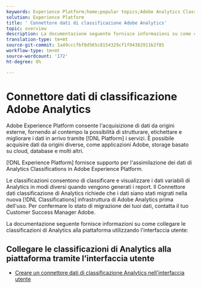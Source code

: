 ```yaml
---
keywords: Experience Platform;home;popular topics;Adobe Analytics Classifications Data Connector
solution: Experience Platform
title: ' Connettore dati di classificazione Adobe Analytics'
topic: overview
description: La documentazione seguente fornisce informazioni su come collegare le classificazioni di Analytics alla piattaforma utilizzando l'interfaccia utente
translation-type: tm+mt
source-git-commit: 1a49cccfbf8d565c8154329cf1f94382911b2f85
workflow-type: tm+mt
source-wordcount: '172'
ht-degree: 0%

---
```



#  Connettore dati di classificazione Adobe Analytics

Adobe Experience Platform consente l&#39;acquisizione di dati da origini esterne, fornendo al contempo la possibilità di strutturare, etichettare e migliorare i dati in arrivo tramite [!DNL Platform] i servizi. È possibile acquisire dati da origini diverse, come applicazioni  Adobe, storage basato su cloud, database e molti altri.

[!DNL Experience Platform] fornisce supporto per l&#39;assimilazione dei dati di Analytics Classifications in Adobe Experience Platform.

Le classificazioni consentono di classificare e visualizzare i dati variabili di Analytics in modi diversi quando vengono generati i report. Il Connettore dati classificazione di Analytics richiede che i dati siano stati migrati nella nuova [!DNL Classifications] infrastruttura di  Adobe Analytics prima dell&#39;uso. Per confermare lo stato di migrazione dei tuoi dati, contatta il tuo Customer Success Manager  Adobe.

La documentazione seguente fornisce informazioni su come collegare le classificazioni di Analytics alla piattaforma utilizzando l&#39;interfaccia utente:

## Collegare le classificazioni di Analytics alla piattaforma tramite l’interfaccia utente

- [Creare un connettore dati di classificazione Analytics nell&#39;interfaccia utente](../../tutorials/ui/create/adobe-applications/classifications.md)